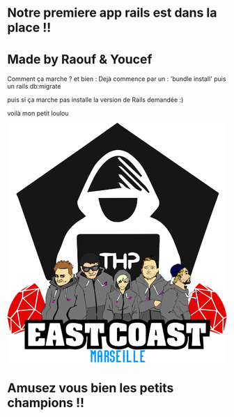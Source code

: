#                                        Notre premiere app rails est dans la place !!

#                                                   Made by Raouf & Youcef 


Comment ça marche ? et bien :
Dejà commence par un :
'bundle install'
puis un 
rails db:migrate

puis si ça marche pas installe la version de Rails demandée :)

voilà mon petit loulou

![alt tag](1.png)


#                                          Amusez vous bien les petits champions !!



